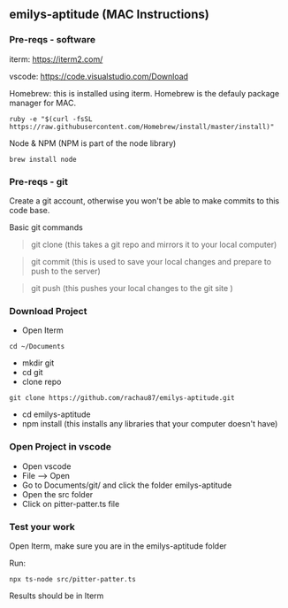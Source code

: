 ## emilys-aptitude (MAC Instructions)

### Pre-reqs - software
iterm: https://iterm2.com/

vscode: https://code.visualstudio.com/Download

Homebrew: this is installed using iterm. Homebrew is the defauly package manager for MAC.
```
ruby -e "$(curl -fsSL https://raw.githubusercontent.com/Homebrew/install/master/install)"
```
Node & NPM (NPM is part of the node library)
```
brew install node
```

### Pre-reqs - git
Create a git account, otherwise you won't be able to make commits to this code base. 

Basic git commands
> git clone (this takes a git repo and mirrors it to your local computer)

> git commit (this is used to save your local changes and prepare to push to the server)

> git push (this pushes your local changes to the git site )

### Download Project 

* Open Iterm
```
cd ~/Documents
```
* mkdir git
* cd git
* clone repo

```
git clone https://github.com/rachau87/emilys-aptitude.git
```

* cd emilys-aptitude
* npm install (this installs any libraries that your computer doesn't have)

### Open Project in vscode 
* Open vscode
* File --> Open
* Go to Documents/git/ and click the folder emilys-aptitude
* Open the src folder
* Click on pitter-patter.ts file

### Test your work 
Open Iterm, make sure you are in the emilys-aptitude folder

Run:
```
npx ts-node src/pitter-patter.ts
```

Results should be in Iterm

